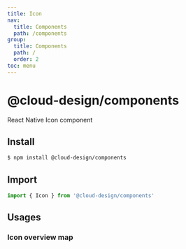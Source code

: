 ```yaml
---
title: Icon
nav:
  title: Components
  path: /components
group:
  title: Components
  path: /
  order: 2
toc: menu
---
```


# @cloud-design/components

React Native Icon component

## Install

```sh
$ npm install @cloud-design/components
```

## Import

```js
import { Icon } from '@cloud-design/components'
```

## Usages

### Icon overview map

<code src="./demo/index.tsx"></code>
